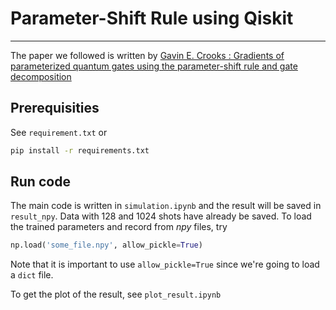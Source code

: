 # Parameter-Shift Rule using Qiskit

---

The paper we followed is written by [Gavin E. Crooks : Gradients of parameterized quantum gates using the parameter-shift rule and gate decomposition](https://arxiv.org/abs/1905.13311)

## Prerequisities

See `requirement.txt` or
```bash
pip install -r requirements.txt
```

## Run code

The main code is written in `simulation.ipynb` and the result will be saved in `result_npy`. Data with 128 and 1024 shots have already be saved. To load the trained parameters and record from *npy* files, try

```python
np.load('some_file.npy', allow_pickle=True)
```

Note that it is important to use ```allow_pickle=True``` since we're going to load a ```dict``` file.

To get the plot of the result, see `plot_result.ipynb`